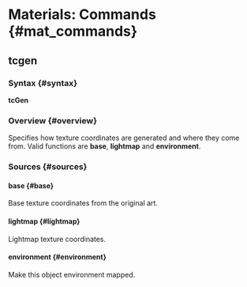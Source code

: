 # Materials: Commands {#mat_commands}
## tcgen
### Syntax {#syntax}

**tcGen <coordinate source>**

### Overview {#overview}

Specifies how texture coordinates are generated and where they come
from. Valid functions are **base**, **lightmap** and **environment**.

### Sources {#sources}

#### base {#base}

Base texture coordinates from the original art.

#### lightmap {#lightmap}

Lightmap texture coordinates.

#### environment {#environment}

Make this object environment mapped.